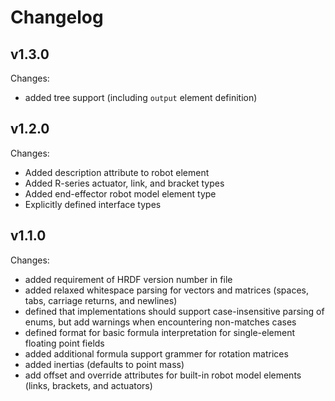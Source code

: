 # Changelog

## v1.3.0
Changes:
- added tree support (including `output` element definition)

## v1.2.0
Changes:
- Added description attribute to robot element
- Added R-series actuator, link, and bracket types
- Added end-effector robot model element type
- Explicitly defined interface types

## v1.1.0

Changes:
- added requirement of HRDF version number in file
- added relaxed whitespace parsing for vectors and matrices (spaces, tabs, carriage returns, and newlines)
- defined that implementations should support case-insensitive parsing of enums, but add warnings when encountering non-matches cases
- defined format for basic formula interpretation for single-element floating point fields
- added additional formula support grammer for rotation matrices
- added inertias (defaults to point mass)
- add offset and override attributes for built-in robot model elements (links, brackets, and actuators)
